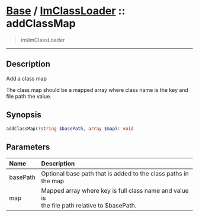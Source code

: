 # [Base](Base.md) / [ImClassLoader](Base-ImClassLoader.md) :: addClassMap
 > im\ImClassLoader
____

## Description
Add a class map

The class map should be a mapped array
where class name is the key and file path the value.

## Synopsis
```php
addClassMap(?string $basePath, array $map): void
```

## Parameters
| Name | Description |
| :--- | :---------- |
| basePath | Optional base path that is added to the class paths in the map |
| map | Mapped array where key is full class name and value is<br />the file path relative to $basePath. |
